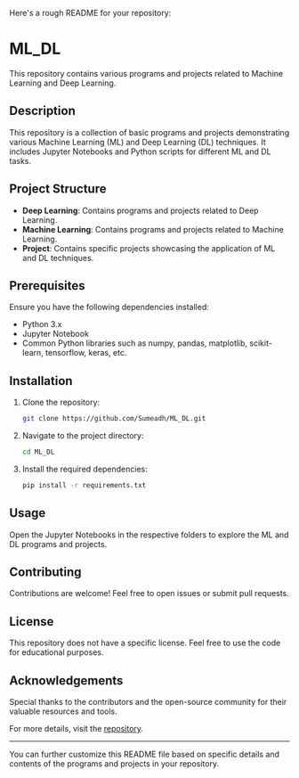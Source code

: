 Here's a rough README for your repository:

# ML_DL

This repository contains various programs and projects related to Machine Learning and Deep Learning.

## Description

This repository is a collection of basic programs and projects demonstrating various Machine Learning (ML) and Deep Learning (DL) techniques. It includes Jupyter Notebooks and Python scripts for different ML and DL tasks.

## Project Structure

- **Deep Learning**: Contains programs and projects related to Deep Learning.
- **Machine Learning**: Contains programs and projects related to Machine Learning.
- **Project**: Contains specific projects showcasing the application of ML and DL techniques.

## Prerequisites

Ensure you have the following dependencies installed:
- Python 3.x
- Jupyter Notebook
- Common Python libraries such as numpy, pandas, matplotlib, scikit-learn, tensorflow, keras, etc.

## Installation

1. Clone the repository:
   ```sh
   git clone https://github.com/Sumeadh/ML_DL.git
   ```
2. Navigate to the project directory:
   ```sh
   cd ML_DL
   ```
3. Install the required dependencies:
   ```sh
   pip install -r requirements.txt
   ```

## Usage

Open the Jupyter Notebooks in the respective folders to explore the ML and DL programs and projects.

## Contributing

Contributions are welcome! Feel free to open issues or submit pull requests.

## License

This repository does not have a specific license. Feel free to use the code for educational purposes.

## Acknowledgements

Special thanks to the contributors and the open-source community for their valuable resources and tools.

For more details, visit the [repository](https://github.com/Sumeadh/ML_DL).

---

You can further customize this README file based on specific details and contents of the programs and projects in your repository.
